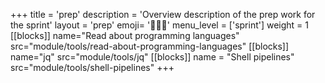 +++
title = 'prep'
description = 'Overview description of the prep work for the sprint'
layout = 'prep'
emoji= '🧑🏾‍💻'
menu_level = ['sprint']
weight = 1
[[blocks]]
name="Read about programming languages"
src="module/tools/read-about-programming-languages"
[[blocks]]
name="jq"
src="module/tools/jq"
[[blocks]]
name = "Shell pipelines"
src="module/tools/shell-pipelines"
+++
